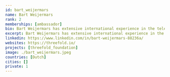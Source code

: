 ```yaml
---
id: bart_weijermars
name: Bart Weijermars
rank: 2
memberships: [ambassador]
bio: Bart Weijermars has extensive international experience in the telecommunications industry. He has over 20 years experience in Board positions of international operators in Europe, including the role of CEO of T-Mobile in the Netherlands. As a Commercial Director for T-Mobile in Macedonia and the Netherlands, Eircom in Ireland and KPN Mobile in the Netherlands, he has successfully introduced new business models for growth and value creation. He currently is the CEO of Artilium plc, a London AIM listed software company that provides (tele)communication, IoT, billing, and identity management solutions to enterprises and telecom operators. Ambassador fell in love with Threefold I strongly believe that new technologies can help people to make this world a better place. This requires neutral and equal access to internet infrastructure, all over the world. The ThreeFold Foundation enables just that.
excerpt: Bart Weijermars has extensive international experience in the telecommunications industry.
linkedin: https://www.linkedin.com/in/bart-weijermars-88236a/
websites: https://threefold.io/
projects: [threefold_foundation]
image: ./bart_weijermars.jpeg
countries: [Dutch]
cities: []
private: 1
---
```

